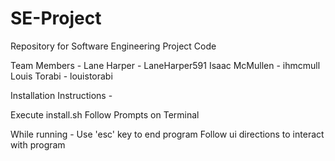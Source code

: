 # SE-Project
Repository for Software Engineering Project Code

Team Members - 
  Lane Harper - LaneHarper591
  Isaac McMullen - ihmcmull
  Louis Torabi - louistorabi

  Installation Instructions - 
  
Execute install.sh
Follow Prompts on Terminal

While running - 
Use 'esc' key to end program
Follow ui directions to interact with program
